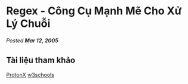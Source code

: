 # Regex - Công Cụ Mạnh Mẽ Cho Xử Lý Chuỗi

###### Posted **Mar 12, 2005**

## Tài liệu tham khảo

[ProtonX](https://protonx.coursemind.io/intro?lang=vi)      [w3schools](https://www.w3schools.com/python/python_regex.asp)